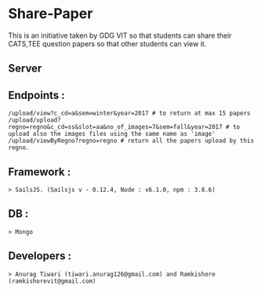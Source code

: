 # Share-Paper
This is an initiative taken by GDG VIT so that students can share their CATS,TEE question papers so that other students can view it.

## Server

## Endpoints : 

    /upload/view?c_cd=a&sem=winter&year=2017 # to return at max 15 papers
    /upload/upload?regno=regno&c_cd=ss&slot=aa&no_of_images=7&sem=fall&year=2017 # to upload also the images files using the same name as 'image'
    /upload/viewByRegno?regno=regno # return all the papers upload by this regno.
    
## Framework : 
    > SailsJS. (Sailsjs v - 0.12.4, Node : v6.1.0, npm : 3.8.6)
    
## DB :
    > Mongo

## Developers :
    > Anurag Tiwari (tiwari.anurag126@gmail.com) and Ramkishore (ramkishorevit@gmail.com)   
